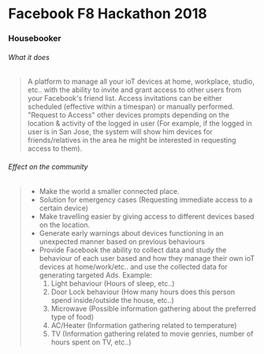 # Facebook F8 Hackathon 2018
### Housebooker 
###### What it does
>A platform to manage all your ioT devices at home, workplace, studio, etc.. with the ability to invite and grant access to other users from your Facebook's friend list. Access invitations can be either scheduled (effective within a timespan) or manually performed. "Request to Access" other devices prompts depending on the location & activity of the logged in user (For example, if the logged in user is in San Jose, the system will show him devices for friends/relatives in the area he might be interested in requesting access to them).

###### Effect on the community
><ul>
><li>Make the world a smaller connected place.</li>
><li>Solution for emergency cases (Requesting immediate access to a certain device)</li>
><li>Make travelling easier by giving access to different devices based on the location.</li>
><li>Generate early warnings about devices functioning in an unexpected manner based on previous behaviours</li>
><li>Provide Facebook the ability to collect data and study the behaviour of each user based and how they manage their own ioT devices at home/work/etc.. and use the collected data for generating targeted Ads. Example:
><ol>
> <li>Light behaviour (Hours of sleep, etc..)</li>
> <li>Door Lock behaviour (How many hours does this person spend inside/outside the house, etc..)</li>
> <li>Microwave (Possible information gathering about the preferred type of food)</li>
> <li>AC/Heater (Information gathering related to temperature)</li>
> <li>TV (Information gathering related to movie genries, number of hours spent on TV, etc..)</li>
> </ol>
></li>
></ul>
